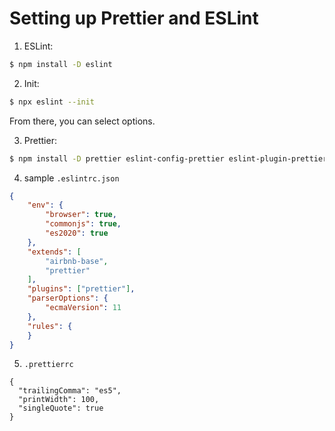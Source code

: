 # Setting up Prettier and ESLint

1. ESLint:
```bash
$ npm install -D eslint
```

2. Init:
```bash
$ npx eslint --init
```
From there, you can select options.

3. Prettier:
```bash
$ npm install -D prettier eslint-config-prettier eslint-plugin-prettier
```

4. sample `.eslintrc.json`
```json
{
    "env": {
        "browser": true,
        "commonjs": true,
        "es2020": true
    },
    "extends": [
        "airbnb-base",
        "prettier"
    ],
    "plugins": ["prettier"],
    "parserOptions": {
        "ecmaVersion": 11
    },
    "rules": {
    }
}

```

5. `.prettierrc`
```
{
  "trailingComma": "es5",
  "printWidth": 100,
  "singleQuote": true
}

```